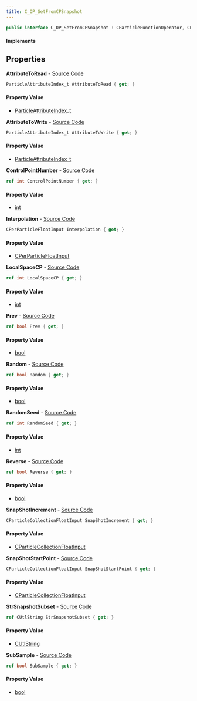 ```yaml
---
title: C_OP_SetFromCPSnapshot
---
```


```csharp
public interface C_OP_SetFromCPSnapshot : CParticleFunctionOperator, CParticleFunction, ISchemaClass<CParticleFunction>, ISchemaClass<CParticleFunctionOperator>, ISchemaClass<C_OP_SetFromCPSnapshot>, ISchemaField, ISchemaClass, INativeHandle
```

#### Implements

## Properties

**AttributeToRead** - [Source Code](https://github.com/swiftly-solution/swiftlys2/blob/master/managed/src/SwiftlyS2.Generated/Schemas/Interfaces/C_OP_SetFromCPSnapshot.cs#L20)

```csharp
ParticleAttributeIndex_t AttributeToRead { get; }
```

#### Property Value

- [ParticleAttributeIndex_t](/docs/api/shared/schemadefinitions/particleattributeindex_t)

**AttributeToWrite** - [Source Code](https://github.com/swiftly-solution/swiftlys2/blob/master/managed/src/SwiftlyS2.Generated/Schemas/Interfaces/C_OP_SetFromCPSnapshot.cs#L22)

```csharp
ParticleAttributeIndex_t AttributeToWrite { get; }
```

#### Property Value

- [ParticleAttributeIndex_t](/docs/api/shared/schemadefinitions/particleattributeindex_t)

**ControlPointNumber** - [Source Code](https://github.com/swiftly-solution/swiftlys2/blob/master/managed/src/SwiftlyS2.Generated/Schemas/Interfaces/C_OP_SetFromCPSnapshot.cs#L16)

```csharp
ref int ControlPointNumber { get; }
```

#### Property Value

- [int](https://learn.microsoft.com/dotnet/api/system.int32)

**Interpolation** - [Source Code](https://github.com/swiftly-solution/swiftlys2/blob/master/managed/src/SwiftlyS2.Generated/Schemas/Interfaces/C_OP_SetFromCPSnapshot.cs#L36)

```csharp
CPerParticleFloatInput Interpolation { get; }
```

#### Property Value

- [CPerParticleFloatInput](/docs/api/shared/schemadefinitions/cperparticlefloatinput)

**LocalSpaceCP** - [Source Code](https://github.com/swiftly-solution/swiftlys2/blob/master/managed/src/SwiftlyS2.Generated/Schemas/Interfaces/C_OP_SetFromCPSnapshot.cs#L24)

```csharp
ref int LocalSpaceCP { get; }
```

#### Property Value

- [int](https://learn.microsoft.com/dotnet/api/system.int32)

**Prev** - [Source Code](https://github.com/swiftly-solution/swiftlys2/blob/master/managed/src/SwiftlyS2.Generated/Schemas/Interfaces/C_OP_SetFromCPSnapshot.cs#L40)

```csharp
ref bool Prev { get; }
```

#### Property Value

- [bool](https://learn.microsoft.com/dotnet/api/system.boolean)

**Random** - [Source Code](https://github.com/swiftly-solution/swiftlys2/blob/master/managed/src/SwiftlyS2.Generated/Schemas/Interfaces/C_OP_SetFromCPSnapshot.cs#L26)

```csharp
ref bool Random { get; }
```

#### Property Value

- [bool](https://learn.microsoft.com/dotnet/api/system.boolean)

**RandomSeed** - [Source Code](https://github.com/swiftly-solution/swiftlys2/blob/master/managed/src/SwiftlyS2.Generated/Schemas/Interfaces/C_OP_SetFromCPSnapshot.cs#L30)

```csharp
ref int RandomSeed { get; }
```

#### Property Value

- [int](https://learn.microsoft.com/dotnet/api/system.int32)

**Reverse** - [Source Code](https://github.com/swiftly-solution/swiftlys2/blob/master/managed/src/SwiftlyS2.Generated/Schemas/Interfaces/C_OP_SetFromCPSnapshot.cs#L28)

```csharp
ref bool Reverse { get; }
```

#### Property Value

- [bool](https://learn.microsoft.com/dotnet/api/system.boolean)

**SnapShotIncrement** - [Source Code](https://github.com/swiftly-solution/swiftlys2/blob/master/managed/src/SwiftlyS2.Generated/Schemas/Interfaces/C_OP_SetFromCPSnapshot.cs#L34)

```csharp
CParticleCollectionFloatInput SnapShotIncrement { get; }
```

#### Property Value

- [CParticleCollectionFloatInput](/docs/api/shared/schemadefinitions/cparticlecollectionfloatinput)

**SnapShotStartPoint** - [Source Code](https://github.com/swiftly-solution/swiftlys2/blob/master/managed/src/SwiftlyS2.Generated/Schemas/Interfaces/C_OP_SetFromCPSnapshot.cs#L32)

```csharp
CParticleCollectionFloatInput SnapShotStartPoint { get; }
```

#### Property Value

- [CParticleCollectionFloatInput](/docs/api/shared/schemadefinitions/cparticlecollectionfloatinput)

**StrSnapshotSubset** - [Source Code](https://github.com/swiftly-solution/swiftlys2/blob/master/managed/src/SwiftlyS2.Generated/Schemas/Interfaces/C_OP_SetFromCPSnapshot.cs#L18)

```csharp
ref CUtlString StrSnapshotSubset { get; }
```

#### Property Value

- [CUtlString](/docs/api/shared/natives/cutlstring)

**SubSample** - [Source Code](https://github.com/swiftly-solution/swiftlys2/blob/master/managed/src/SwiftlyS2.Generated/Schemas/Interfaces/C_OP_SetFromCPSnapshot.cs#L38)

```csharp
ref bool SubSample { get; }
```

#### Property Value

- [bool](https://learn.microsoft.com/dotnet/api/system.boolean)

